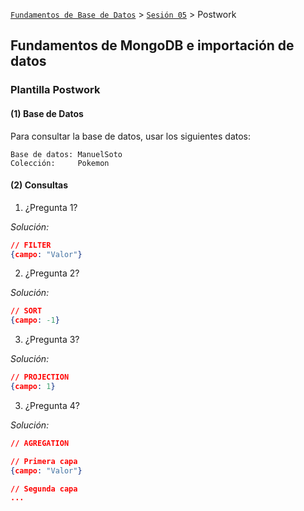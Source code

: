 [`Fundamentos de Base de Datos`](../../Readme.md) > [`Sesión 05`](../Readme.md) > Postwork
## Fundamentos de MongoDB e importación de datos
### Plantilla Postwork

#### (1) Base de Datos

Para consultar la base de datos, usar los siguientes datos:

```
Base de datos: ManuelSoto
Colección:     Pokemon

```

#### (2) Consultas

1. ¿Pregunta 1?

*Solución:*

```json
// FILTER
{campo: "Valor"}
```

2. ¿Pregunta 2?

*Solución:*

```json
// SORT
{campo: -1}
```

3. ¿Pregunta 3?

*Solución:*

```json
// PROJECTION
{campo: 1}
```

3. ¿Pregunta 4?

*Solución:*

```json
// AGREGATION

// Primera capa
{campo: "Valor"}

// Segunda capa
...

```

